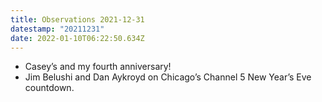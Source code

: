 ```yaml
---
title: Observations 2021-12-31
datestamp: "20211231"
date: 2022-01-10T06:22:50.634Z
---
```

- Casey’s and my fourth anniversary!
- Jim Belushi and Dan Aykroyd on Chicago’s Channel 5 New Year’s Eve countdown.